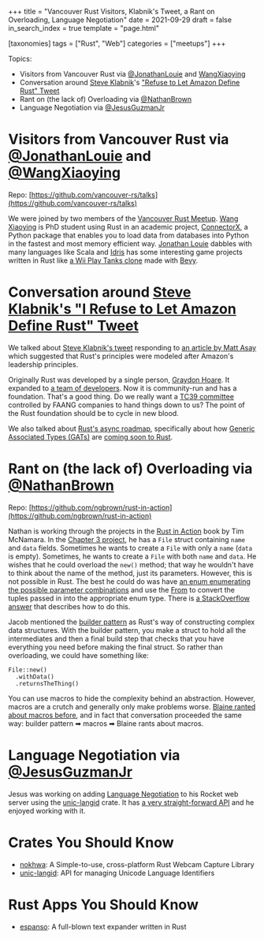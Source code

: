 +++
title = "Vancouver Rust Visitors, Klabnik's Tweet, a Rant on Overloading, Language Negotiation"
date = 2021-09-29
draft = false
in_search_index = true
template = "page.html"

[taxonomies]
tags = ["Rust", "Web"]
categories = ["meetups"]
+++

Topics:

- Visitors from Vancouver Rust via [@JonathanLouie](https://github.com/jonathanrlouie) and [WangXiaoying](https://github.com/wangxiaoying)
- Conversation around [Steve Klabnik](https://steveklabnik.com/)'s ["Refuse to Let Amazon Define Rust" Tweet](https://twitter.com/steveklabnik/status/1437441118745071617)
- Rant on (the lack of) Overloading via [@NathanBrown](https://github.com/ngbrown)
- Language Negotiation via [@JesusGuzmanJr](https://github.com/JesusGuzmanJr)

<!-- more -->

# Visitors from Vancouver Rust via [@JonathanLouie](https://github.com/jonathanrlouie) and [@WangXiaoying](https://github.com/wangxiaoying)

Repo: [https://github.com/vancouver-rs/talks](https://github.com/vancouver-rs/talks)

We were joined by two members of the [Vancouver Rust Meetup](https://www.meetup.com/Vancouver-Rust). [Wang Xiaoying](https://github.com/wangxiaoying) is PhD student using Rust in an academic project, [ConnectorX](https://github.com/sfu-db/connector-x), a Python package that enables you to load data from databases into Python in the fastest and most memory efficient way. [Jonathan Louie](https://github.com/jonathanrlouie) dabbles with many languages like Scala and [Idris](https://www.idris-lang.org/) has some interesting game projects written in Rust like [a Wii Play Tanks clone](https://github.com/jonathanrlouie/tanks) made with [Bevy](https://bevyengine.org/).

# Conversation around [Steve Klabnik's "I Refuse to Let Amazon Define Rust" Tweet](https://twitter.com/steveklabnik/status/1437441118745071617)

We talked about [Steve Klabnik's tweet](https://twitter.com/steveklabnik/status/1437441118745071617) responding to [an article by Matt Asay](https://www.infoworld.com/article/3633002/the-future-of-rust.html) which suggested that Rust's principles were modeled after Amazon's leadership principles.

Originally Rust was developed by a single person, [Graydon Hoare](https://github.com/graydon). It expanded to [a team of developers](https://github.com/rust-lang/team). Now it is community-run and has a foundation. That's a good thing. Do we really want a [TC39 committee](https://tc39.es/) controlled by FAANG companies to hand things down to us? The point of the Rust foundation should be to cycle in new blood.

We also talked about [Rust's async roadmap](https://rust-lang.github.io/wg-async-foundations/vision/roadmap.html), specifically about how [Generic Associated Types (GATs)](https://github.com/rust-lang/rfcs/blob/master/text/1598-generic_associated_types.md) are [coming soon to Rust](https://github.com/rust-lang/generic-associated-types-initiative).

# Rant on (the lack of) Overloading via [@NathanBrown](https://github.com/ngbrown)

Repo: [https://github.com/ngbrown/rust-in-action](https://github.com/ngbrown/rust-in-action)

Nathan is working through the projects in the [Rust in Action](https://www.manning.com/books/rust-in-action) book by Tim McNamara. In the [Chapter 3 project](https://github.com/ngbrown/rust-in-action/tree/master/ch3-not-quite-file), he has a `File` struct containing `name` and `data` fields. Sometimes he wants to create a `File` with only a `name` (`data` is empty). Sometimes, he wants to create a `File` with both `name` and `data`. He wishes that he could overload the `new()` method; that way he wouldn't have to think about the name of the method, just its parameters. However, this is not possible in Rust. The best he could do was have [an enum enumerating the possible parameter combinations](https://github.com/ngbrown/rust-in-action/compare/88d0a060...866c06dd#diff-99615b9c1723d1818911ecb89a2ee4d07e6248defffeaea663894534e2b8fd7eR14-R17) and use the [From<T>](https://doc.rust-lang.org/std/convert/trait.From.html) to convert the tuples passed in into the appropriate enum type. There is [a StackOverflow answer](https://stackoverflow.com/a/67064869/25182) that describes how to do this.

Jacob mentioned the [builder pattern](https://doc.rust-lang.org/1.0.0/style/ownership/builders.html) as Rust's way of constructing complex data structures. With the builder pattern, you make a struct to hold all the intermediates and then a final build step that checks that you have everything you need before making the final struct. So rather than overloading, we could have something like:

```
File::new()
  .withData()
  .returnsTheThing()
```

You can use macros to hide the complexity behind an abstraction. However, macros are a crutch and generally only make problems worse. [Blaine ranted about macros before](https://azdevs.github.io/desert-rustaceans/2020-09-30/), and in fact that conversation proceeded the same way: builder pattern ➡ macros ➡ Blaine rants about macros.

# Language Negotiation via [@JesusGuzmanJr](https://github.com/JesusGuzmanJr)

Jesus was working on adding [Language Negotiation](https://www.w3.org/International/questions/qa-when-lang-neg) to his Rocket web server using the [unic-langid](https://crates.io/crates/unic-langid) crate. It has [a very straight-forward API](https://docs.rs/unic-langid/0.9.0/unic_langid/) and he enjoyed working with it.

# Crates You Should Know

- [nokhwa](https://crates.io/crates/nokhwa): A Simple-to-use, cross-platform Rust Webcam Capture Library
- [unic-langid](https://crates.io/crates/unic-langid): API for managing Unicode Language Identifiers

# Rust Apps You Should Know

- [espanso](https://espanso.org/): A full-blown text expander written in Rust
